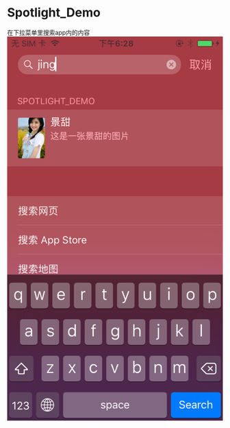 # Spotlight_Demo
在下拉菜单里搜索app内的内容
![](https://github.com/jiutianhuanpei/Spotlight_Demo/raw/master/Spotlight_Demo/temp1.png)
